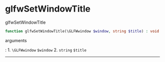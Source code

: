 # glfwSetWindowTitle
glfwSetWindowTitle

```php
function glfwSetWindowTitle(\GLFWwindow $window, string $title) : void
```



arguments

:    1. `\GLFWwindow` `$window` 
    2. `string` `$title` 



---
     